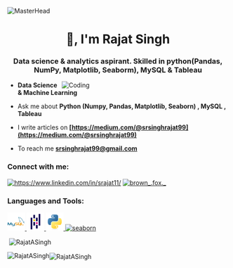 ![MasterHead](https://itspresso.com/wp-content/uploads/2019/05/outsourcing-data-analysis.png)
<h1 align="center">👋, I'm Rajat Singh</h1>

<h3 align="center">Data science & analytics aspirant. Skilled in python(Pandas, NumPy, Matplotlib, Seaborm), MySQL & Tableau </h3>


<img align="right" alt="Coding" width="380" src="https://www.mygo.ge/uploads/blog/1584023795.jpg">


-  **Data Science & Machine Learning**

-  Ask me about **Python (Numpy, Pandas, Matplotlib, Seaborn) , MySQL , Tableau**

-  I write articles on **[https://medium.com/@srsinghrajat99](https://medium.com/@srsinghrajat99)**

-  To reach me **srsinghrajat99@gmail.com**

<h3 align="left">Connect with me:</h3>
<p align="left">
<a href="https://linkedin.com/in/https:/www.linkedin.com/in/srajat11/" target="blank"><img align="center" src="https://raw.githubusercontent.com/rahuldkjain/github-profile-readme-generator/master/src/images/icons/Social/linked-in-alt.svg" alt="https://www.linkedin.com/in/srajat11/" height="30" width="40" /></a>
<a href="https://instagram.com/brown_.fox._" target="blank"><img align="center" src="https://raw.githubusercontent.com/rahuldkjain/github-profile-readme-generator/master/src/images/icons/Social/instagram.svg" alt="brown_.fox._" height="30" width="40" /></a>
</p>

<h3 align="left">Languages and Tools:</h3>

<p align="left"> <a href="https://www.mysql.com/" target="_blank" rel="noreferrer"> <img src="https://raw.githubusercontent.com/devicons/devicon/master/icons/mysql/mysql-original-wordmark.svg" alt="mysql" width="40" height="40"/> </a> <a href="https://pandas.pydata.org/" target="_blank" rel="noreferrer"> <img src="https://raw.githubusercontent.com/devicons/devicon/2ae2a900d2f041da66e950e4d48052658d850630/icons/pandas/pandas-original.svg" alt="pandas" width="40" height="40"/> </a> <a href="https://www.python.org" target="_blank" rel="noreferrer"> <img src="https://raw.githubusercontent.com/devicons/devicon/master/icons/python/python-original.svg" alt="python" width="40" height="40"/> </a> <a href="https://seaborn.pydata.org/" target="_blank" rel="noreferrer"> <img src="https://seaborn.pydata.org/_images/logo-mark-lightbg.svg" alt="seaborn" width="40" height="40"/> </a> </p>





<p>&nbsp;<img align="center" src="https://github-readme-stats.vercel.app/api?username=RajatASingh&show_icons=true&locale=en" alt="RajatASingh" /></p>
<p><img align="left" src="https://github-readme-stats.vercel.app/api/top-langs?username=RajatASingh&show_icons=true&locale=en&layout=compact" alt="RajatASingh" /></p>
<p><img align="center" src="https://github-readme-streak-stats.herokuapp.com/?user=RajatASingh&" alt="RajatASingh" /></p>


